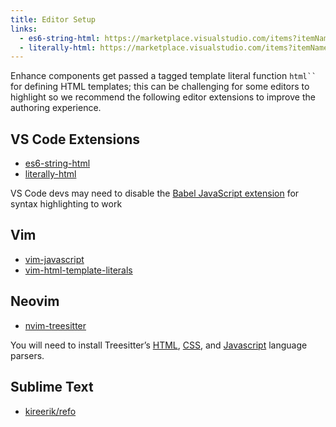 ```yaml
---
title: Editor Setup
links:
  - es6-string-html: https://marketplace.visualstudio.com/items?itemName=Tobermory.es6-string-html
  - literally-html: https://marketplace.visualstudio.com/items?itemName=webreflection.literally-html
---
```


Enhance components get passed a tagged template literal function <code>html``</code> for defining HTML templates; this can be challenging for some editors to highlight so we recommend the following editor extensions to improve the authoring experience.

## VS Code Extensions

- [es6-string-html](https://marketplace.visualstudio.com/items?itemName=Tobermory.es6-string-html)
- [literally-html](https://marketplace.visualstudio.com/items?itemName=webreflection.literally-html)

<doc-callout level="caution">

VS Code devs may need to disable the [Babel JavaScript extension](https://marketplace.visualstudio.com/items?itemName=mgmcdermott.vscode-language-babel) for syntax highlighting to work

</doc-callout>

## Vim

- [vim-javascript](https://github.com/pangloss/vim-javascript.git)
- [vim-html-template-literals](https://github.com/jonsmithers/vim-html-template-literals.git)

## Neovim

- [nvim-treesitter](https://github.com/nvim-treesitter/nvim-treesitter)

<doc-callout level="info">

You will need to install Treesitter’s [HTML](https://github.com/tree-sitter/tree-sitter-html), [CSS](https://github.com/tree-sitter/tree-sitter-css), and [Javascript](https://github.com/tree-sitter/tree-sitter-javascript) language parsers.

</doc-callout>

## Sublime Text

- [kireerik/refo](https://github.com/kireerik/refo/tree/master/example#sublime-text )
